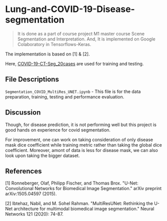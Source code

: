 
# Lung-and-COVID-19-Disease-segmentation

> It is done as a part of course project M1 master course Scene Segmentation and Interpretation.
> And, It is implemented on Google Colaboratory in Tensorflows-Keras.


The implementation is based on [1] & [2].


Here, [COVID-19-CT-Seg_20cases](https://zenodo.org/record/3757476#.Xpz8OcgzZPY) are used for training and testing.


## File Descriptions

`Segmentation_COVID_MultiRes_UNET.ipynb` - This file is for the data preparation, training, testing and performance evaluation.

## Discussion

Though, for disease prediction, it is not performing well but this project is good hands on experience for covid segmentation. 

For improvement, one can work on taking consideration of only disease mask dice coefficient while training metric rather than taking the global dice coefficient. Moreover, amont of data is less for disease mask, we can also look upon taking the bigger dataset.


## References
<a id="1">[1]</a>
Ronneberger, Olaf, Philipp Fischer, and Thomas Brox. "U-Net: Convolutional Networks for Biomedical Image Segmentation." arXiv preprint arXiv:1505.04597 (2015).

<a id="2">[2]</a>
Ibtehaz, Nabil, and M. Sohel Rahman. "MultiResUNet: Rethinking the U-Net architecture for multimodal biomedical image segmentation." Neural Networks 121 (2020): 74-87.


